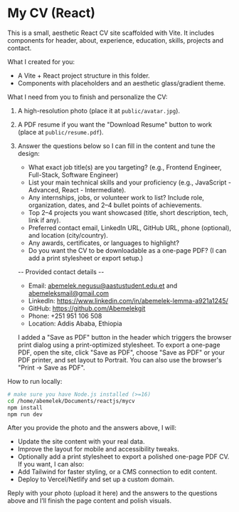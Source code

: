# My CV (React)

This is a small, aesthetic React CV site scaffolded with Vite. It includes components for header, about, experience, education, skills, projects and contact.

What I created for you:
- A Vite + React project structure in this folder.
- Components with placeholders and an aesthetic glass/gradient theme.

What I need from you to finish and personalize the CV:
1. A high-resolution photo (place it at `public/avatar.jpg`).
2. A PDF resume if you want the "Download Resume" button to work (place at `public/resume.pdf`).
3. Answer the questions below so I can fill in the content and tune the design:
   - What exact job title(s) are you targeting? (e.g., Frontend Engineer, Full-Stack, Software Engineer)
   - List your main technical skills and your proficiency (e.g., JavaScript - Advanced, React - Intermediate).
   - Any internships, jobs, or volunteer work to list? Include role, organization, dates, and 2–4 bullet points of achievements.
   - Top 2–4 projects you want showcased (title, short description, tech, link if any).
   - Preferred contact email, LinkedIn URL, GitHub URL, phone (optional), and location (city/country).
   - Any awards, certificates, or languages to highlight?
   - Do you want the CV to be downloadable as a one-page PDF? (I can add a print stylesheet or export setup.)

   -- Provided contact details --

   - Email: abemelek.negusu@aastustudent.edu.et and abemeleksmail@gmail.com
   - LinkedIn: https://www.linkedin.com/in/abemelek-lemma-a921a1245/
   - GitHub: https://github.com/Abemelekgit
   - Phone: +251 951 106 508
   - Location: Addis Ababa, Ethiopia

   I added a "Save as PDF" button in the header which triggers the browser print dialog using a print-optimized stylesheet. To export a one-page PDF, open the site, click "Save as PDF", choose "Save as PDF" or your PDF printer, and set layout to Portrait. You can also use the browser's "Print -> Save as PDF".

How to run locally:

```bash
# make sure you have Node.js installed (>=16)
cd /home/abemelek/Documents/reactjs/mycv
npm install
npm run dev
```

After you provide the photo and the answers above, I will:
- Update the site content with your real data.
- Improve the layout for mobile and accessibility tweaks.
- Optionally add a print stylesheet to export a polished one-page PDF CV. 
If you want, I can also:
- Add Tailwind for faster styling, or a CMS connection to edit content.
- Deploy to Vercel/Netlify and set up a custom domain.

Reply with your photo (upload it here) and the answers to the questions above and I’ll finish the page content and polish visuals.
